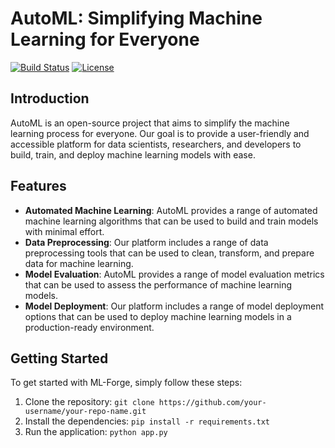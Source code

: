 # AutoML: Simplifying Machine Learning for Everyone

[![Build Status](https://img.shields.io/badge/build-passing-brightgreen.svg)](https://github.com/your-username/your-repo-name)
[![License](https://img.shields.io/badge/license-MIT-blue.svg)](https://github.com/your-username/your-repo-name/blob/main/LICENSE)

## Introduction

AutoML is an open-source project that aims to simplify the machine learning process for everyone. Our goal is to provide a user-friendly and accessible platform for data scientists, researchers, and developers to build, train, and deploy machine learning models with ease.

## Features

* **Automated Machine Learning**: AutoML provides a range of automated machine learning algorithms that can be used to build and train models with minimal effort.
* **Data Preprocessing**: Our platform includes a range of data preprocessing tools that can be used to clean, transform, and prepare data for machine learning.
* **Model Evaluation**: AutoML provides a range of model evaluation metrics that can be used to assess the performance of machine learning models.
* **Model Deployment**: Our platform includes a range of model deployment options that can be used to deploy machine learning models in a production-ready environment.

## Getting Started

To get started with ML-Forge, simply follow these steps:

1. Clone the repository: `git clone https://github.com/your-username/your-repo-name.git`
2. Install the dependencies: `pip install -r requirements.txt`
3. Run the application: `python app.py`
